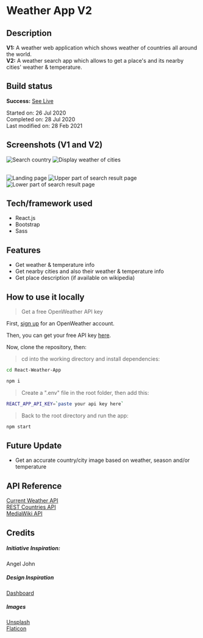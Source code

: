# Weather App V2

## Description

**V1:** A weather web application which shows weather of countries all around the world. <br>
**V2:** A weather search app which allows to get a place's and its nearby cities' weather & temperature.<br>

## Build status

**Success:** [See Live](https://rtweather.netlify.app/)

Started on: 26 Jul 2020 <br>
Completed on: 28 Jul 2020 <br>
Last modified on: 28 Feb 2021 <br>

## Screenshots (V1 and V2)

![Search country](https://github.com/yewyewXD/React-Weather-App/blob/master/readme-images/select.png?raw=true "Search country")
![Display weather of cities](https://github.com/yewyewXD/React-Weather-App/blob/master/readme-images/render.png?raw=true "Display weather of cities")<br><br>

![Landing page](https://github.com/yewyewXD/React-Weather-App/blob/master/readme-images/landing.JPG?raw=true "Landing page")
![Upper part of search result page](https://github.com/yewyewXD/React-Weather-App/blob/master/readme-images/searchPage1.JPG?raw=true "Upper part of search result page")
![Lower part of search result page](https://github.com/yewyewXD/React-Weather-App/blob/master/readme-images/searchPage2.JPG?raw=true "Lower part of search result page")

## Tech/framework used

- React.js
- Bootstrap
- Sass

## Features

- Get weather & temperature info
- Get nearby cities and also their weather & temperature info
- Get place description (if available on wikipedia)

## How to use it locally

> Get a free OpenWeather API key

First, [sign up](https://home.openweathermap.org/users/sign_up) for an OpenWeather account.<br>

Then, you can get your free API key [here](https://home.openweathermap.org/api_keys).<br>

Now, clone the repository, then:

> cd into the working directory and install dependencies:

```bash
cd React-Weather-App

npm i
```

> Create a ".env" file in the root folder, then add this:

```bash
REACT_APP_API_KEY=`paste your api key here`
```

> Back to the root directory and run the app:

```bash
npm start
```

## Future Update

- Get an accurate country/city image based on weather, season and/or temperature

## API Reference

[Current Weather API](https://openweathermap.org/current) <br>
[REST Countries API](https://restcountries.eu/) <br>
[MediaWiki API](https://en.wikipedia.org/w/api.php?action=help&modules=query%2Bextracts)

## Credits

##### Initiative Inspiration:

Angel John <br>

##### Design Inspiration

[Dashboard](https://www.behance.net/gallery/12748107/Weather-Dashboard-Global-Outlook) <br>

##### Images

[Unsplash](https://unsplash.com/)<br>
[Flaticon](https://www.flaticon.com/)<br>

